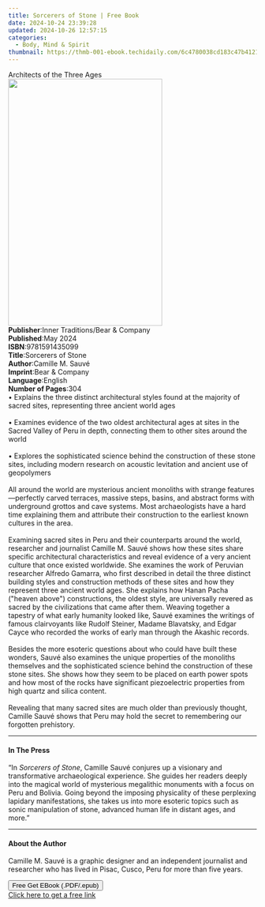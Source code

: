 ```yaml
---
title: Sorcerers of Stone | Free Book
date: 2024-10-24 23:39:28
updated: 2024-10-26 12:57:15
categories:
  - Body, Mind & Spirit
thumbnail: https://thmb-001-ebook.techidaily.com/6c4780038cd183c47b4121e05c3999bd64d399f562960e94c36038feb37e5052.jpg
---
```

<main id="book-container">
  <div class="flex flex-col">
    <div class="book-brief flex-1 py-6 px-4 sm:p-6 md:py-10 md:px-8">
      <!-- brief-->
      <div class="book-brief-main">Architects of the Three Ages</div>
    </div>
    <div
      class="book-meta-info flex-1 grid gap-4 col-start-1 col-end-3 row-start-1 sm:mb-6 sm:grid-cols-4 lg:gap-6 lg:col-start-2 lg:row-end-6 lg:row-span-6 lg:mb-0"
    >
      <div
        class="book-meta-info-left place-content-center mt-4 p-4 text-sm leading-6 col-start-2 col-span-2 dark:text-slate-400"
      >
        <img
          class="w-full h-500 object-cover rounded-lg sm:h-255 sm:col-span-2 lg:col-span-full"
          src="https://img-001-ebook.techidaily.com/c4be9624ffcd605afd8b3aa4bc9f4b8b89c1ead5219e68132ba06715876cfe2f.jpg"
          alt=""
          width="312"
          height="500"
        />
      </div>
      <div
        class="book-meta-info-right mt-2 col-start-1 row-start-2 col-span-3 self-center"
      >
        <!-- meta data  -->
        <div class="flex flex-col px-4 md:px-8">
          <div class="flex-1">
            <strong>Publisher</strong>:<span class="px-2"
              >Inner Traditions/Bear &amp; Company</span
            >
          </div>
          <div class="flex-1">
            <strong>Published</strong>:<span class="px-2">May 2024</span>
          </div>
          <div class="flex-1">
            <strong>ISBN</strong>:<span class="px-2">9781591435099</span>
          </div>
          <div class="flex-1">
            <strong>Title</strong>:<span class="px-2">Sorcerers of Stone</span>
          </div>
          <div class="flex-1">
            <strong>Author</strong>:<span class="px-2">Camille M. Sauvé</span>
          </div>
          <div class="flex-1">
            <strong>Imprint</strong>:<span class="px-2"
              >Bear &amp; Company</span
            >
          </div>
          <div class="flex-1">
            <strong>Language</strong>:<span class="px-2">English</span>
          </div>
          <div class="flex-1">
            <strong>Number of Pages</strong>:<span class="px-2">304</span>
          </div>
        </div>
      </div>
    </div>
    <div class="book-description flex-1 py-6 px-4 sm:p-6 md:py-10 md:px-8">
      <div class="book-description-main">
        <div accordion-content="" id="description">
          • Explains the three distinct architectural styles found at the
          majority of sacred sites, representing three ancient world ages<br /><br />•
          Examines evidence of the two oldest architectural ages at sites in the
          Sacred Valley of Peru in depth, connecting them to other sites around
          the world<br /><br />• Explores the sophisticated science behind the
          construction of these stone sites, including modern research on
          acoustic levitation and ancient use of geopolymers<br /><br />All
          around the world are mysterious ancient monoliths with strange
          features—perfectly carved terraces, massive steps, basins, and
          abstract forms with underground grottos and cave systems. Most
          archaeologists have a hard time explaining them and attribute their
          construction to the earliest known cultures in the area.<br /><br />Examining
          sacred sites in Peru and their counterparts around the world,
          researcher and journalist Camille M. Sauvé shows how these sites share
          specific architectural characteristics and reveal evidence of a very
          ancient culture that once existed worldwide. She examines the work of
          Peruvian researcher Alfredo Gamarra, who first described in detail the
          three distinct building styles and construction methods of these sites
          and how they represent three ancient world ages. She explains how
          Hanan Pacha ("heaven above") constructions, the oldest style, are
          universally revered as sacred by the civilizations that came after
          them. Weaving together a tapestry of what early humanity looked like,
          Sauvé examines the writings of famous clairvoyants like Rudolf
          Steiner, Madame Blavatsky, and Edgar Cayce who recorded the works of
          early man through the Akashic records.<br /><br />Besides the more
          esoteric questions about who could have built these wonders, Sauvé
          also examines the unique properties of the monoliths themselves and
          the sophisticated science behind the construction of these stone
          sites. She shows how they seem to be placed on earth power spots and
          how most of the rocks have significant piezoelectric properties from
          high quartz and silica content. <br /><br />Revealing that many sacred
          sites are much older than previously thought, Camille Sauvé shows that
          Peru may hold the secret to remembering our forgotten prehistory.
        </div>
        <div class="accordion-fader"></div>
      </div>
    </div>
    <div class="book-excerpts flex-1 py-6 px-4 sm:p-6 md:py-10 md:px-8">
      <!-- excerpts-->
      <div class="book-excerpts-main">
        <hr />
        <h4 class="placeholder placeholder-heading">
          <span>In The Press</span>
        </h4>
        <p>
          “In <i>Sorcerers of Stone</i>, Camille Sauvé conjures up a visionary
          and transformative archaeological experience. She guides her readers
          deeply into the magical world of mysterious megalithic monuments with
          a focus on Peru and Bolivia. Going beyond the imposing physicality of
          these perplexing lapidary manifestations, she takes us into more
          esoteric topics such as sonic manipulation of stone, advanced human
          life in distant ages, and more.”
        </p>
      </div>
    </div>
    <div class="book-about-author flex-1 py-6 px-4 sm:p-6 md:py-10 md:px-8">
      <!-- about author-->
      <div class="book-main-author-main">
        <hr />
        <h4 class="placeholder placeholder-heading">
          <span>About the Author</span>
        </h4>
        <p>
          Camille M. Sauvé is a graphic designer and an independent journalist
          and researcher who has lived in Pisac, Cusco, Peru for more than five
          years.
        </p>
      </div>
    </div>
    <div class="book-free-get flex-1 py-6 px-4 sm:p-6 md:py-10 md:px-8">
      <button
        id="btn-free-get"
        class="bg-blue-500 hover:bg-blue-700 text-white font-bold py-2 px-4 rounded"
      >
        Free Get EBook (.PDF/.epub)
      </button>
      <div id="countdown-display" class="px-2 text-lg mt-2"></div>
      <a
        id="free-link"
        class="hidden bg-blue-500 hover:bg-blue-700 text-white font-bold py-2 px-4 rounded"
        href="https://www.ebooks.com/en-us/book/211013505/sorcerers-of-stone/camille-m-sauv/"
        target="_blank"
        >Click here to get a free link</a
      >
    </div>
    <script>
      let countdownTime = 0;
      let countdownInterval = null;
      document
        .getElementById('btn-free-get')
        .addEventListener('click', startCountdown);
      function startCountdown() {
        countdownTime = new Date().getTime() + 60000 * 3;
        countdownInterval = setInterval(updateCountdown, 1000);
        document.getElementById('btn-free-get').disabled = true;
        document
          .getElementById('btn-free-get')
          .classList.add('bg-gray-500', 'cursor-not-allowed');
      }
      function updateCountdown() {
        let currentTime = new Date().getTime();
        let timeLeft = countdownTime - currentTime;
        let secondsLeft = Math.floor(timeLeft / 1000);
        document.getElementById('countdown-display').innerHTML =
          `Remaining time: ${secondsLeft} seconds.`;
        if (secondsLeft <= 0) {
          clearInterval(countdownInterval);
          document.getElementById('btn-free-get').classList.add('hidden');
          document.getElementById('free-link').classList.remove('hidden');
          document.getElementById('countdown-display').innerHTML = '';
        }
      }
    </script>
  </div>
</main>
